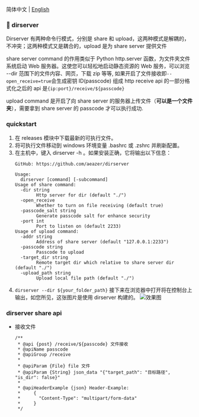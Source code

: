 简体中文 | [English](README-EN.md)

### 🤷‍ dirserver

Dirserver 有两种命令行模式，分别是 share 和 upload，这两种模式是解耦的，不冲突；这两种模式又是耦合的，upload 是为 share server 提供文件

share server command 的作用类似于 Python http.server 函数，为文件夹文件系统启动 Web 服务器。这使您可以轻松地启动静态资源的 Web 服务，可以浏览 --dir 范围下的文件内容、网页，下载 zip 等等, 如果开启了文件接收即`--open_receive=true`会生成密钥 ID(passcode) 组成 http receive api 的一部分格式化之后的 api 是`{ip:port}/receive/${passcode}`

upload command 是开启了向 share server 的服务器上传文件（**可以是一个文件夹**），需要拿到 share server 的 passcode 才可以执行成功.

### quickstart

1. 在 releases 模块中下载最新的可执行文件。
2. 将可执行文件移动到 windows 环境变量 .bashrc 或 .zshrc 并刷新配置。
3. 在主机中，键入 dirserver -h 。如果安装正确，它将输出以下信息：
   ```powshell
   GitHub: https://github.com/aeazer/dirserver
   
   Usage:
     dirserver [command] [-subcommand]
   Usage of share command:
     -dir string
           Http server for dir (default "./")
     -open_receive
           Whether to turn on file receiving (default true)
     -passcode_salt string
           Generate passcode salt for enhance security
     -port int
           Port to listen on (default 2233)
   Usage of upload command:
     -addr string
           Address of share server (default "127.0.0.1:2233")
     -passcode string
           Passcode to upload
     -target_dir string
           Remote target dir which relative to share server dir (default "./")
     -upload_path string
           Upload local file path (default "./")
   ```
4. `dirserver --dir ${your_folder_path}` 接下来在浏览器中打开将在控制台上输出，如您所见，这张图片是使用 dirserver 构建的。
![效果图](http://www.areazer.top/static/dirserver/dirserver.png)

### dirserver share api
- 接收文件
  ```apidoc
  /**
   * @api {post} /receive/${passcode} 文件接收
   * @apiName passcode
   * @apiGroup /receive
   *
   * @apiParam {File} file 文件
   * @apiParam {String} json_data "{"target_path": "目标路径", "is_dir": false}"
   *
   * @apiHeaderExample {json} Header-Example:
   *     {
   *       "Content-Type": "multipart/form-data"
   *     }
   */
  ```
      
